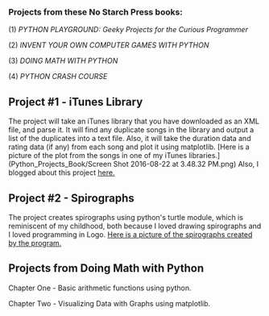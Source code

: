 ### Projects from these No Starch Press books:
(1) *PYTHON PLAYGROUND: Geeky Projects for the Curious Programmer*

(2) *INVENT YOUR OWN COMPUTER GAMES WITH PYTHON*

(3) *DOING MATH WITH PYTHON*

(4) *PYTHON CRASH COURSE*

 
## Project #1 - iTunes Library

The project will take an iTunes library that you have downloaded as an XML file, and parse it. It will find any duplicate songs in the library and output a list of the duplicates into a text file. Also, it will take the duration data and rating data (if any) from each song and plot it using matplotlib. [Here is a picture of the plot from the songs in one of my iTunes libraries.](Python_Projects_Book/Screen Shot 2016-08-22 at 3.48.32 PM.png) Also, I blogged about this project [here.](https://michdcode.com/2016/08/22/the-prettiest-data/)

## Project #2 - Spirographs

The project creates spirographs using python's turtle module, which is reminiscent of my childhood, both because I loved drawing spirographs and I loved programming in Logo. [Here is a picture of the spirographs created by the program.](https://github.com/michdcode/Python_Projects_Book/blob/master/spirograph/spiro_one.png) 

## Projects from Doing Math with Python 

Chapter One - Basic arithmetic functions using python.

Chapter Two - Visualizing Data with Graphs using matplotlib. 